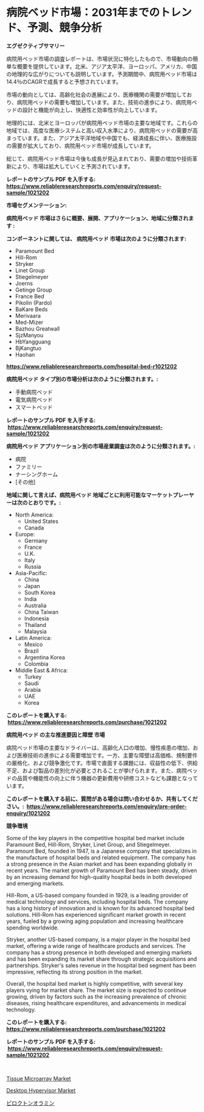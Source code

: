 <p><h1>病院ベッド市場：2031年までのトレンド、予測、競争分析</h1></p><p><strong>エグゼクティブサマリー</strong></p>
<p><p>病院用ベッド市場の調査レポートは、市場状況に特化したもので、市場動向の簡単な概要を提供しています。北米、アジア太平洋、ヨーロッパ、アメリカ、中国の地理的な広がりについても説明しています。予測期間中、病院用ベッド市場は14.4％のCAGRで成長すると予想されています。</p><p>市場の動向としては、高齢化社会の進展により、医療機関の需要が増加しており、病院用ベッドの需要も増加しています。また、技術の進歩により、病院用ベッドの設計と機能が向上し、快適性と効率性が向上しています。</p><p>地理的には、北米とヨーロッパが病院用ベッド市場の主要な地域です。これらの地域では、高度な医療システムと高い収入水準により、病院用ベッドの需要が高まっています。また、アジア太平洋地域や中国でも、経済成長に伴い、医療施設の需要が拡大しており、病院用ベッド市場が成長しています。</p><p>総じて、病院用ベッド市場は今後も成長が見込まれており、需要の増加や技術革新により、市場は拡大していくと予測されています。</p></p>
<p><strong>レポートのサンプル PDF を入手する: <a href="https://www.reliableresearchreports.com/enquiry/request-sample/1021202">https://www.reliableresearchreports.com/enquiry/request-sample/1021202</a></strong></p>
<p><strong>市場セグメンテーション:</strong></p>
<p><strong> 病院用ベッド 市場はさらに概要、展開、アプリケーション、地域に分類されます :</strong></p>
<p><strong>コンポーネントに関しては、 病院用ベッド 市場は次のように分類されます: &nbsp;</strong></p>
<p><ul><li>Paramount Bed</li><li>Hill-Rom</li><li>Stryker</li><li>Linet Group</li><li>Stiegelmeyer</li><li>Joerns</li><li>Getinge Group</li><li>France Bed</li><li>Pikolin (Pardo)</li><li>BaKare Beds</li><li>Merivaara</li><li>Med-Mizer</li><li>Bazhou Greatwall</li><li>SjzManyou</li><li>HbYangguang</li><li>BjKangtuo</li><li>Haohan</li></ul></p>
<p><strong><a href="https://www.reliableresearchreports.com/hospital-bed-r1021202">https://www.reliableresearchreports.com/hospital-bed-r1021202</a></strong></p>
<p><strong> 病院用ベッド タイプ別の市場分析は次のように分類されます。:</strong></p>
<p><ul><li>手動病院ベッド</li><li>電気病院ベッド</li><li>スマートベッド</li></ul></p>
<p><strong>レポートのサンプル PDF を入手する: &nbsp;<a href="https://www.reliableresearchreports.com/enquiry/request-sample/1021202">https://www.reliableresearchreports.com/enquiry/request-sample/1021202</a></strong></p>
<p><strong> 病院用ベッド アプリケーション別の市場産業調査は次のように分類されます。:</strong></p>
<p><ul><li>病院</li><li>ファミリー</li><li>ナーシングホーム</li><li>[その他]</li></ul></p>
<p><strong>地域に関して言えば、病院用ベッド 地域ごとに利用可能なマーケットプレーヤーは次のとおりです。:</strong></p>
<p><ul>
    <li>
        North America:
        <ul>
            <li>United States</li>
            <li>Canada</li>
        </ul>
    </li>
    <li>
        Europe:
        <ul>
            <li>Germany</li>
            <li>France</li>
            <li>U.K.</li>
            <li>Italy</li>
            <li>Russia</li>
        </ul>
    </li>
    <li>
        Asia-Pacific:
        <ul>
            <li>China</li>
            <li>Japan</li>
            <li>South Korea</li>
            <li>India</li>
            <li>Australia</li>
            <li>China Taiwan</li>
            <li>Indonesia</li>
            <li>Thailand</li>
            <li>Malaysia</li>
        </ul>
    </li>
    <li>
        Latin America:
        <ul>
            <li>Mexico</li>
            <li>Brazil</li>
            <li>Argentina Korea</li>
            <li>Colombia</li>
        </ul>
    </li>
    <li>
        Middle East & Africa:
        <ul>
            <li>Turkey</li>
            <li>Saudi</li>
            <li>Arabia</li>
            <li>UAE</li>
            <li>Korea</li>
        </ul>
    </li>
    </ul></p>
<p><strong>このレポートを購入する: &nbsp;<a href="https://www.reliableresearchreports.com/purchase/1021202">https://www.reliableresearchreports.com/purchase/1021202</a></strong></p>
<p><strong>病院用ベッド の主な推進要因と障壁 市場</strong></p>
<p><p>病院ベッド市場の主要なドライバーは、高齢化人口の増加、慢性疾患の増加、および医療技術の進歩による需要増加です。一方、主要な障壁は高価格、規制要件の厳格化、および競争激化です。市場で直面する課題には、収益性の低下、供給不足、および製品の差別化が必要とされることが挙げられます。また、病院ベッドの品質や機能性の向上に伴う機器の更新費用や研修コストなども課題となっています。</p></p>
<p><strong>このレポートを購入する前に、質問がある場合は問い合わせるか、共有してください。:&nbsp; <a href="https://www.reliableresearchreports.com/enquiry/pre-order-enquiry/1021202">https://www.reliableresearchreports.com/enquiry/pre-order-enquiry/1021202</a></strong></p>
<p><strong>競争環境</strong></p>
<p><p>Some of the key players in the competitive hospital bed market include Paramount Bed, Hill-Rom, Stryker, Linet Group, and Stiegelmeyer. Paramount Bed, founded in 1947, is a Japanese company that specializes in the manufacture of hospital beds and related equipment. The company has a strong presence in the Asian market and has been expanding globally in recent years. The market growth of Paramount Bed has been steady, driven by an increasing demand for high-quality hospital beds in both developed and emerging markets.</p><p>Hill-Rom, a US-based company founded in 1929, is a leading provider of medical technology and services, including hospital beds. The company has a long history of innovation and is known for its advanced hospital bed solutions. Hill-Rom has experienced significant market growth in recent years, fueled by a growing aging population and increasing healthcare spending worldwide.</p><p>Stryker, another US-based company, is a major player in the hospital bed market, offering a wide range of healthcare products and services. The company has a strong presence in both developed and emerging markets and has been expanding its market share through strategic acquisitions and partnerships. Stryker's sales revenue in the hospital bed segment has been impressive, reflecting its strong position in the market.</p><p>Overall, the hospital bed market is highly competitive, with several key players vying for market share. The market size is expected to continue growing, driven by factors such as the increasing prevalence of chronic diseases, rising healthcare expenditures, and advancements in medical technology.</p></p>
<p><strong>このレポートを購入する: &nbsp; <a href="https://www.reliableresearchreports.com/purchase/1021202">https://www.reliableresearchreports.com/purchase/1021202</a></strong></p>
<p><strong>レポートのサンプル PDF を入手する: &nbsp;<a href="https://www.reliableresearchreports.com/enquiry/request-sample/1021202">https://www.reliableresearchreports.com/enquiry/request-sample/1021202</a></strong><strong></strong></p>
<p>&nbsp;</p>
<p><p><a href="https://github.com/biheemgalvinlouises6hokrh3h/Market-Research-Report-List-2/blob/main/tissue-microarray-market.md">Tissue Microarray Market</a></p><p><a href="https://github.com/guneycigdem35/Market-Research-Report-List-2/blob/main/desktop-hypervisor-market.md">Desktop Hypervisor Market</a></p><p><a href="https://github.com/zoetazuur/Market-Research-Report-List-1/blob/main/464216225541.md">ピロクトンオラミン</a></p></p>